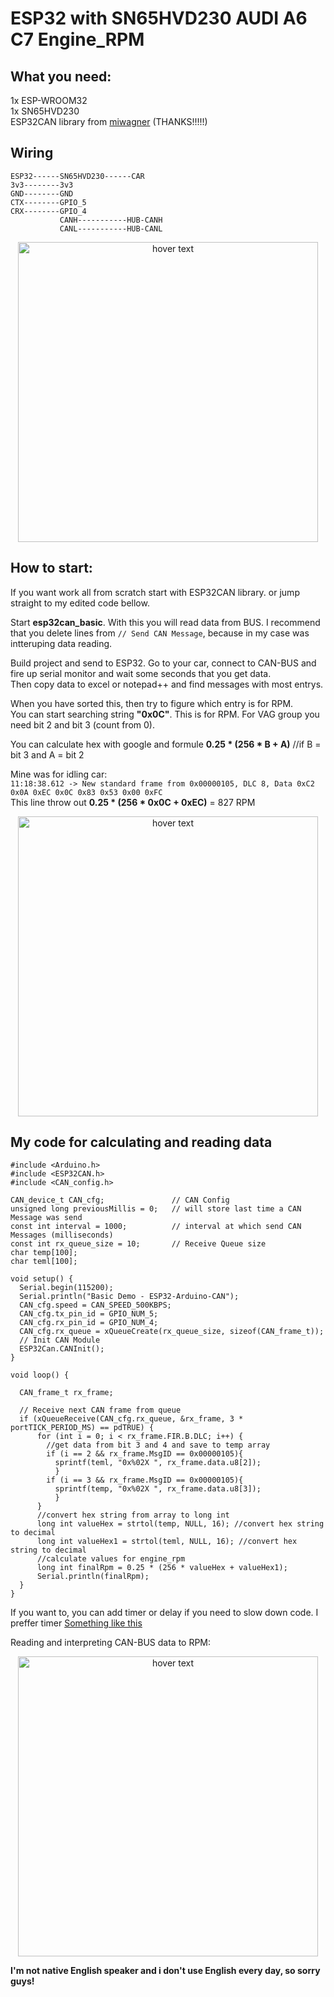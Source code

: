 # ESP32 with SN65HVD230 AUDI A6 C7 Engine_RPM  

## What you need:  
1x ESP-WROOM32  
1x SN65HVD230  
ESP32CAN library from [miwagner](https://github.com/miwagner/ESP32-Arduino-CAN) (THANKS!!!!!)  


## Wiring
```
ESP32------SN65HVD230------CAR
3v3--------3v3
GND--------GND
CTX--------GPIO_5
CRX--------GPIO_4
           CANH-----------HUB-CANH
           CANL-----------HUB-CANL
```
<p align="center">
  <img src="https://github.com/Matejz90/ESP32-with-SN65HVD230-AUDI-A6-C7-Engine_RPM/blob/master/103272803_692276538009625_612867819972454835_n.jpg" width="480" height"640" title="hover text">
</p>

## How to start: 
If you want work all from scratch start with ESP32CAN library. or jump straight to my edited code bellow.  
  
Start **esp32can_basic**. With this you will read data from BUS.
I recommend that you delete lines from ```// Send CAN Message```, because in my case was intteruping data reading.  

Build project and send to ESP32. Go to your car, connect to CAN-BUS and fire up serial monitor and wait some seconds that you get data.  
Then copy data to excel or notepad++ and find messages with most entrys.  

When you have sorted this, then try to figure which entry is for RPM.  
You can start searching string **"0x0C"**. This is for RPM. For VAG group you need bit 2 and bit 3 (count from 0).   

You can calculate hex with google and formule **0.25 * (256 * B + A)** //if B = bit 3 and A = bit 2  

Mine was for idling car:  
```11:18:38.612 -> New standard frame from 0x00000105, DLC 8, Data 0xC2 0x0A 0xEC 0x0C 0x83 0x53 0x00 0xFC ```  
This line throw out **0.25 * (256 * 0x0C + 0xEC)** = 827 RPM  
<p align="center">
  <img src="https://github.com/Matejz90/ESP32-with-SN65HVD230-AUDI-A6-C7-Engine_RPM/blob/master/can_bus.png" width="480" height"640" title="hover text">
</p>

## My code for calculating and reading data  

```arduino
#include <Arduino.h>
#include <ESP32CAN.h>
#include <CAN_config.h>

CAN_device_t CAN_cfg;               // CAN Config
unsigned long previousMillis = 0;   // will store last time a CAN Message was send
const int interval = 1000;          // interval at which send CAN Messages (milliseconds)
const int rx_queue_size = 10;       // Receive Queue size
char temp[100];
char teml[100]; 

void setup() {
  Serial.begin(115200);
  Serial.println("Basic Demo - ESP32-Arduino-CAN");
  CAN_cfg.speed = CAN_SPEED_500KBPS;
  CAN_cfg.tx_pin_id = GPIO_NUM_5;
  CAN_cfg.rx_pin_id = GPIO_NUM_4;
  CAN_cfg.rx_queue = xQueueCreate(rx_queue_size, sizeof(CAN_frame_t));
  // Init CAN Module
  ESP32Can.CANInit();
}
   
void loop() {

  CAN_frame_t rx_frame;

  // Receive next CAN frame from queue
  if (xQueueReceive(CAN_cfg.rx_queue, &rx_frame, 3 * portTICK_PERIOD_MS) == pdTRUE) {
      for (int i = 0; i < rx_frame.FIR.B.DLC; i++) {
        //get data from bit 3 and 4 and save to temp array
        if (i == 2 && rx_frame.MsgID == 0x00000105){
          sprintf(teml, "0x%02X ", rx_frame.data.u8[2]);
          }
        if (i == 3 && rx_frame.MsgID == 0x00000105){
          sprintf(temp, "0x%02X ", rx_frame.data.u8[3]);
          }
      }
      //convert hex string from array to long int
      long int valueHex = strtol(temp, NULL, 16); //convert hex string to decimal
      long int valueHex1 = strtol(teml, NULL, 16); //convert hex string to decimal
      //calculate values for engine_rpm
      long int finalRpm = 0.25 * (256 * valueHex + valueHex1);
      Serial.println(finalRpm);
  }
}
```

If you want to, you can add timer or delay if you need to slow down code. I preffer timer [Something like this](https://www.norwegiancreations.com/2017/09/arduino-tutorial-using-millis-instead-of-delay/)  
  
Reading and interpreting CAN-BUS data to RPM:  
<p align="center">
  <img src="https://github.com/Matejz90/ESP32-with-SN65HVD230-AUDI-A6-C7-Engine_RPM/blob/master/monitor.jpg" width="480" height"640" title="hover text">
</p>

**I'm not native English speaker and i don't use English every day, so sorry guys!**
